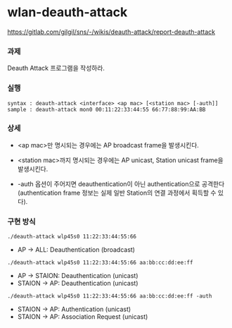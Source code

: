 # wlan-deauth-attack
https://gitlab.com/gilgil/sns/-/wikis/deauth-attack/report-deauth-attack

### 과제
Deauth Attack 프로그램을 작성하라.

### 실행
```
syntax : deauth-attack <interface> <ap mac> [<station mac> [-auth]]
sample : deauth-attack mon0 00:11:22:33:44:55 66:77:88:99:AA:BB
```

### 상세
* \<ap mac\>만 명시되는 경우에는 AP broadcast frame을 발생시킨다.

* \<station mac\>까지 명시되는 경우에는 AP unicast, Station unicast frame을 발생시킨다.

* -auth 옵션이 주어지면 deauthentication이 아닌 authentication으로 공격한다(authentication frame 정보는 실제 일반 Station의 연결 과정에서 획득할 수 있다).


### 구현 방식
```
./deauth-attack wlp45s0 11:22:33:44:55:66
```
* AP -> ALL:    Deauthentication (broadcast)

```
./deauth-attack wlp45s0 11:22:33:44:55:66 aa:bb:cc:dd:ee:ff
```
* AP -> STAION: Deauthentication (unicast)
* STAION -> AP: Deauthentication (unicast)

```
./deauth-attack wlp45s0 11:22:33:44:55:66 aa:bb:cc:dd:ee:ff -auth
```
* STAION -> AP: Authentication (unicast)
* STAION -> AP: Association Request (unicast)